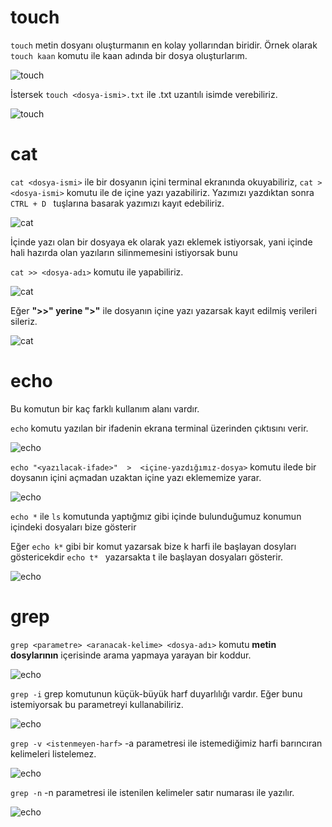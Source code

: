 # touch

`touch` metin dosyanı oluşturmanın en kolay yollarından biridir. Örnek olarak `touch kaan` komutu ile kaan adında bir dosya oluşturlarım.

![touch](https://github.com/kaaneeksi/Linux-Komutlari/blob/main/G%C3%B6rseller/Linux-komut-touch.png)

İstersek `touch <dosya-ismi>.txt` ile  .txt uzantılı isimde verebiliriz.

![touch](https://github.com/kaaneeksi/Linux-Komutlari/blob/main/G%C3%B6rseller/Linux-komut-touch-txt.png)

# cat

`cat <dosya-ismi>` ile bir dosyanın içini terminal ekranında okuyabiliriz, `cat > <dosya-ismi>` komutu ile de içine yazı yazabiliriz. Yazımızı yazdıktan sonra `CTRL + D ` tuşlarına basarak yazımızı kayıt edebiliriz.

![cat](https://github.com/kaaneeksi/Linux-Komutlari/blob/main/G%C3%B6rseller/Linux-komut-cat.png)

İçinde yazı olan bir dosyaya ek olarak yazı eklemek istiyorsak, yani içinde hali hazırda olan yazıların silinmemesini istiyorsak bunu

`cat >> <dosya-adı>` komutu ile yapabiliriz.

![cat](https://github.com/kaaneeksi/Linux-Komutlari/blob/main/G%C3%B6rseller/Linux-komut-cat-2.png)

Eğer **">>" yerine ">"** ile dosyanın içine yazı yazarsak kayıt edilmiş verileri sileriz.

![cat](https://github.com/kaaneeksi/Linux-Komutlari/blob/main/G%C3%B6rseller/Linux-komut-cat-3.png)

# echo
Bu komutun bir kaç farklı kullanım alanı vardır.

`echo` komutu yazılan bir ifadenin ekrana terminal üzerinden çıktısını verir.

![echo](https://github.com/kaaneeksi/Linux-Komutlari/blob/main/G%C3%B6rseller/Linux-komut-echo.png)

`echo "<yazılacak-ifade>"  >  <içine-yazdığımız-dosya>` komutu ilede bir doysanın içini açmadan uzaktan içine yazı eklememize yarar.

![echo](https://github.com/kaaneeksi/Linux-Komutlari/blob/main/G%C3%B6rseller/Linux-komut-echo-2.png)

`echo *` ile `ls` komutunda yaptığmız gibi içinde bulunduğumuz konumun içindeki dosyaları bize gösterir 

Eğer `echo k*` gibi bir komut yazarsak bize k harfi ile başlayan dosyları göstericekdir `echo t* ` yazarsakta t ile başlayan dosyaları gösterir.

![echo](https://github.com/kaaneeksi/Linux-Komutlari/blob/main/G%C3%B6rseller/Linux-komut-echo-3.png)

# grep 

`grep <parametre> <aranacak-kelime> <dosya-adı>` komutu **metin dosylarının** içerisinde arama yapmaya yarayan bir koddur.

![echo](https://github.com/kaaneeksi/Linux-Komutlari/blob/main/G%C3%B6rseller/Linux-komut-grep.png)

`grep -i`  grep komutunun küçük-büyük harf duyarlılığı vardır. Eğer bunu istemiyorsak bu parametreyi kullanabiliriz.

![echo](https://github.com/kaaneeksi/Linux-Komutlari/blob/main/G%C3%B6rseller/Linux-komut-grep-i.png)

`grep -v <istenmeyen-harf>` -a parametresi ile istemediğimiz harfi barıncıran kelimeleri listelemez.

![echo](https://github.com/kaaneeksi/Linux-Komutlari/blob/main/G%C3%B6rseller/Linux-komut-grep-v.png)

`grep -n` -n parametresi ile istenilen kelimeler satır numarası ile yazılır.

![echo](https://github.com/kaaneeksi/Linux-Komutlari/blob/main/G%C3%B6rseller/Linux-komut-grep-n.png)
